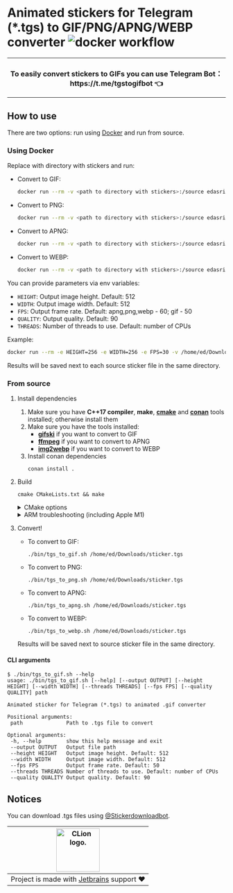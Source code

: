 # Animated stickers for Telegram (*.tgs) to GIF/PNG/APNG/WEBP converter ![docker workflow](https://github.com/ed-asriyan/tgs-to-gif/actions/workflows/ci.yml/badge.svg)

<hr/>
<h3 align="center">
To easily convert stickers to GIFs you can use Telegram Bot：https://t.me/tgstogifbot 👈
</h3>
<hr/>

## How to use
There are two options: run using [Docker](https://www.docker.com/) and run from source.

### Using Docker
Replace with directory with stickers and run:
- Convert to GIF:
  ```bash
  docker run --rm -v <path to directory with stickers>:/source edasriyan/tgs-to-gif
  ```
- Convert to PNG:
  ```bash
  docker run --rm -v <path to directory with stickers>:/source edasriyan/tgs-to-png
  ```
- Convert to APNG:
  ```bash
  docker run --rm -v <path to directory with stickers>:/source edasriyan/tgs-to-apng
  ```
- Convert to WEBP:
  ```bash
  docker run --rm -v <path to directory with stickers>:/source edasriyan/tgs-to-webp
  ```

You can provide parameters via env variables:
* `HEIGHT`: Output image height. Default: 512
* `WIDTH`: Output image width. Default: 512
* `FPS`: Output frame rate. Default: apng,png,webp - 60; gif - 50
* `QUALITY`: Output quality. Default: 90
* `THREADS`: Number of threads to use. Default: number of CPUs

Example:
```bash
docker run --rm -e HEIGHT=256 -e WIDTH=256 -e FPS=30 -v /home/ed/Downloads/stickers:/source edasriyan/tgs-to-apng
```

Results will be saved next to each source sticker file in the same directory.

### From source
1. Install dependencies
    1. Make sure you have **C++17 compiler**, **make**, **[cmake](https://cmake.org)** and **[conan](https://conan.io)** tools installed; otherwise install them
    2. Make sure you have the tools installed:
       - **[gifski](https://gif.ski)** if you want to convert to GIF
       - **[ffmpeg](https://ffmpeg.org)** if you want to convert to APNG
       - **[img2webp](https://developers.google.com/speed/webp/docs/img2webp)** if you want to convert to WEBP
    3. Install conan dependencies
       ```terminal
       conan install .
       ```
2. Build
   ```terminal
   cmake CMakeLists.txt && make
   ```
   <details>
       <summary>CMake options</summary>
       <code>TGS_TO_PNG_STATIC_LINKING</code>: enable static linking. Default value: <code>OFF</code> if OS is darwin; otherwise <code>ON</code>

       cmake -DTGS_TO_PNG_STATIC_LINKING=ON CMakeLists.txt && make
       
       cmake -DTGS_TO_PNG_STATIC_LINKING=OFF CMakeLists.txt && make
   </details>
   <details>
       <summary>ARM troubleshooting (including Apple M1)</summary>
       Run the following command and try again:
   
       echo '#if defined(__ARM_NEON__)
   
       #include "vdrawhelper.h"
    
       void memfill32(uint32_t *dest, uint32_t value, int length)
       {
           memset(dest, value, length);
       }
   
       static void color_SourceOver(uint32_t *dest, int length, uint32_t color, uint32_t alpha)
       {
           int ialpha, i;

           if (alpha != 255) color = BYTE_MUL(color, alpha);
           ialpha = 255 - vAlpha(color);
           for (i = 0; i < length; ++i) dest[i] = color + BYTE_MUL(dest[i], ialpha);
       }
   
       void RenderFuncTable::neon()
       {
           updateColor(BlendMode::Src , color_SourceOver);
       }
       #endif
       ' > lib/src/rlottie/src/vector/vdrawhelper_neon.cpp
    </details>
3. Convert!
   - To convert to GIF: 
     ```terminal
     ./bin/tgs_to_gif.sh /home/ed/Downloads/sticker.tgs
     ```
   - To convert to PNG: 
     ```terminal
     ./bin/tgs_to_png.sh /home/ed/Downloads/sticker.tgs
     ```
   - To convert to APNG:
     ```terminal
     ./bin/tgs_to_apng.sh /home/ed/Downloads/sticker.tgs
     ```
   - To convert to WEBP: 
     ```terminal
     ./bin/tgs_to_webp.sh /home/ed/Downloads/sticker.tgs
     ```
   Results will be saved next to source sticker file in the same directory.

#### CLI arguments
```terminal
$ ./bin/tgs_to_gif.sh --help 
usage: ./bin/tgs_to_gif.sh [--help] [--output OUTPUT] [--height HEIGHT] [--width WIDTH] [--threads THREADS] [--fps FPS] [--quality QUALITY] path

Animated sticker for Telegram (*.tgs) to animated .gif converter

Positional arguments:
 path              Path to .tgs file to convert

Optional arguments:
 -h, --help        show this help message and exit
 --output OUTPUT   Output file path
 --height HEIGHT   Output image height. Default: 512
 --width WIDTH     Output image width. Default: 512
 --fps FPS         Output frame rate. Default: 50
 --threads THREADS Number of threads to use. Default: number of CPUs
 --quality QUALITY Output quality. Default: 90
```

## Notices
You can download .tgs files using [@Stickerdownloadbot](https://t.me/Stickerdownloadbot).

|<a href="https://www.jetbrains.com/clion/" ><img src="https://resources.jetbrains.com/storage/products/company/brand/logos/CLion.png" alt="CLion logo." style="height: 100px"></a>|
|--|
|Project is made with [Jetbrains](https://www.jetbrains.com) support ❤️|

